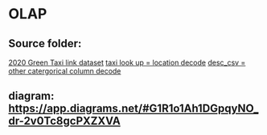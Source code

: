 # OLAP

## Source folder:
[2020 Green Taxi link dataset](https://data.cityofnewyork.us/Transportation/2020-Green-Taxi-Trip-Data/pkmi-4kfn)
[taxi look up = location decode](https://s3.amazonaws.com/nyc-tlc/misc/taxi+_zone_lookup.csv)
[desc_csv = other catergorical column decode](https://www1.nyc.gov/assets/tlc/downloads/pdf/data_dictionary_trip_records_green.pdf)

## diagram: https://app.diagrams.net/#G1R1o1Ah1DGpqyNO_dr-2v0Tc8gcPXZXVA
